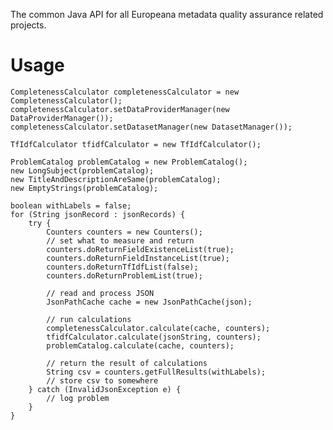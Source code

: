 The common Java API for all Europeana metadata quality assurance related projects.

# Usage

		
	CompletenessCalculator completenessCalculator = new CompletenessCalculator();
	completenessCalculator.setDataProviderManager(new DataProviderManager());
	completenessCalculator.setDatasetManager(new DatasetManager());
		
	TfIdfCalculator tfidfCalculator = new TfIdfCalculator();

	ProblemCatalog problemCatalog = new ProblemCatalog();
	new LongSubject(problemCatalog);
	new TitleAndDescriptionAreSame(problemCatalog);
	new EmptyStrings(problemCatalog);

	boolean withLabels = false;
	for (String jsonRecord : jsonRecords) {
		try {
			Counters counters = new Counters();
			// set what to measure and return
			counters.doReturnFieldExistenceList(true);
			counters.doReturnFieldInstanceList(true);
			counters.doReturnTfIdfList(false);
			counters.doReturnProblemList(true);

			// read and process JSON
			JsonPathCache cache = new JsonPathCache(json);

			// run calculations
			completenessCalculator.calculate(cache, counters);
			tfidfCalculator.calculate(jsonString, counters);
			problemCatalog.calculate(cache, counters);

			// return the result of calculations
			String csv = counters.getFullResults(withLabels);
			// store csv to somewhere
		} catch (InvalidJsonException e) {
			// log problem
		}
	}
